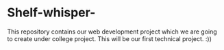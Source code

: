 # Shelf-whisper-
This repository contains our web development project which we are going to create under college project. This will be our first technical project. :))
